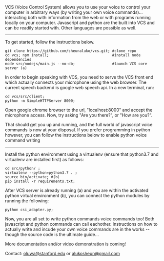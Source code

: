 VCS (Voice Control System) allows you to use your voice to control your computer in arbitrary ways (by writing your own voice
commands)... interacting both with information from the web or with programs running locally on your computer.
Javascript and python are the built into VCS and can be readily started with. Other languages are possible as well. 

---

To get started, follow the instructions below. 

```
git clone https://github.com/sheunaluko/vcs.git; #clone repo
cd vcs; npm install;                             #install node dependencies
node src/nodejs/main.js --no-db;                 #launch VCS core server (a) 
``` 

In order to begin speaking with VCS, you need to serve the VCS front end which actually connects 
your microphone using the web browser. The current speech backend is google web speech api. In a new terminal, run:

```
cd vcs/src/client; 
python -m SimpleHTTPServer 8000;
```

Open google chrome browser to the url, "localhost:8000" and accept the microphone access. Now, try asking "Are you there?", or "How are you?".

That should get you up and running, and the full world of javascript voice commands is now at your disposal. If you prefer
programming in python however, you can follow the instructions below to enable python voice command writing 

---

Install the python environment using a virtualenv (ensure that python3.7 and virtualenv are installed first) as follows: 

``` 
cd src/python/ ;
virtualenv --python=python3.7 . ;
source bin/activate; #(b) 
pip install -r requirements.txt;
``` 

After VCS server is already running (a) and you are within the activated python virtual environment (b), you can connect the python modules by running the following: 

```
python csi_adapter.py;
```

Now, you are all set to write python commands voice commands too! Both javascript and python commands can call eachother. Instructions on how to actually write and incude your own voice commands are in the works -- though the source code is the 
ultimate guide...

More documentation and/or video demonstration is coming!

Contact: oluwa@stanford.edu or alukosheun@gmail.com
